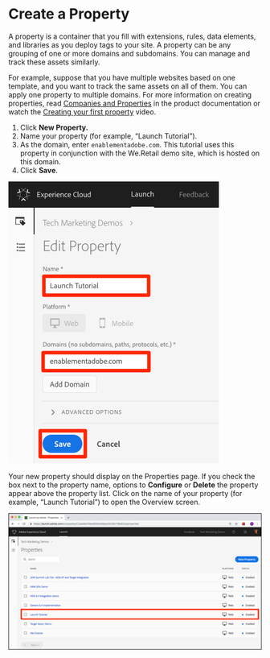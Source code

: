 # Create a Property

A property is a container that you fill with extensions, rules, data elements, and libraries as you deploy tags to your site. A property can be any grouping of one or more domains and subdomains. You can manage and track these assets similarly. 

For example, suppose that you have multiple websites based on one template, and you want to track the same assets on all of them. You can apply one property to multiple domains. For more information on creating properties, read [Companies and Properties](../../launch-reference/administration/companies-and-properties.md) in the product documentation or watch the [Creating your first property](https://www.youtube.com/embed/Fb2pcbAYjIE) video.

1. Click **New Property.**
2. Name your property \(for example, “Launch Tutorial”\).
3.  As the domain, enter `enablementadobe.com`. This tutorial uses this property in conjunction with the We.Retail demo site, which is hosted on this domain.
4. Click **Save**.

![](../../.gitbook/assets/launch-newproperty%20%281%29.png)

Your new property should display on the Properties page.  If you check the box next to the property name, options to **Configure** or **Delete** the property appear above the property list. Click on the name of your property \(for example, “Launch Tutorial”\) to open the Overview screen.

![](../../.gitbook/assets/launch-openproperty.png)

